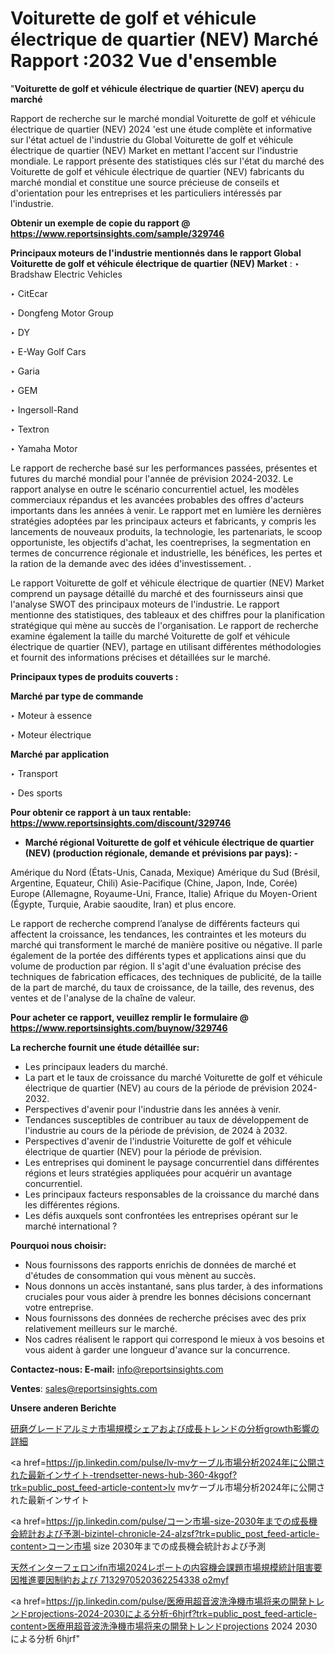 # Voiturette de golf et véhicule électrique de quartier (NEV) Marché Rapport :2032 Vue d'ensemble

"<strong>Voiturette de golf et véhicule électrique de quartier (NEV) aperçu du marché</strong>

Rapport de recherche sur le marché mondial Voiturette de golf et véhicule électrique de quartier (NEV) 2024 'est une étude complète et informative sur l'état actuel de l'industrie du Global Voiturette de golf et véhicule électrique de quartier (NEV) Market en mettant l'accent sur l'industrie mondiale. Le rapport présente des statistiques clés sur l'état du marché des Voiturette de golf et véhicule électrique de quartier (NEV) fabricants du marché mondial et constitue une source précieuse de conseils et d'orientation pour les entreprises et les particuliers intéressés par l'industrie.

<strong>Obtenir un exemple de copie du rapport @ <a href=https://www.reportsinsights.com/sample/329746>https://www.reportsinsights.com/sample/329746</a></strong>

<strong>Principaux moteurs de l'industrie mentionnés dans le rapport Global Voiturette de golf et véhicule électrique de quartier (NEV) Market</strong> :
‣ Bradshaw Electric Vehicles

‣ CitEcar

‣ Dongfeng Motor Group

‣ DY

‣ E-Way Golf Cars

‣ Garia

‣ GEM

‣ Ingersoll-Rand

‣ Textron

‣ Yamaha Motor

Le rapport de recherche basé sur les performances passées, présentes et futures du marché mondial pour l'année de prévision 2024-2032. Le rapport analyse en outre le scénario concurrentiel actuel, les modèles commerciaux répandus et les avancées probables des offres d'acteurs importants dans les années à venir. Le rapport met en lumière les dernières stratégies adoptées par les principaux acteurs et fabricants, y compris les lancements de nouveaux produits, la technologie, les partenariats, le scoop opportuniste, les objectifs d'achat, les coentreprises, la segmentation en termes de concurrence régionale et industrielle, les bénéfices, les pertes et la ration de la demande avec des idées d'investissement. .

Le rapport Voiturette de golf et véhicule électrique de quartier (NEV) Market comprend un paysage détaillé du marché et des fournisseurs ainsi que l'analyse SWOT des principaux moteurs de l'industrie. Le rapport mentionne des statistiques, des tableaux et des chiffres pour la planification stratégique qui mène au succès de l'organisation. Le rapport de recherche examine également la taille du marché Voiturette de golf et véhicule électrique de quartier (NEV), partage en utilisant différentes méthodologies et fournit des informations précises et détaillées sur le marché.

<strong>Principaux types de produits couverts :</strong>

<strong>Marché par type de commande</Strong>

‣ Moteur à essence

‣ Moteur électrique

<strong>Marché par application</Strong>

‣ Transport

‣ Des sports

<strong>Pour obtenir ce rapport à un taux rentable: <a href=https://www.reportsinsights.com/discount/329746>https://www.reportsinsights.com/discount/329746</a></strong>
<ul>
  <li><strong>Marché régional Voiturette de golf et véhicule électrique de quartier (NEV) (production régionale, demande et prévisions par pays): -</strong></li>
</ul>
Amérique du Nord (États-Unis, Canada, Mexique)
Amérique du Sud (Brésil, Argentine, Equateur, Chili)
Asie-Pacifique (Chine, Japon, Inde, Corée)
Europe (Allemagne, Royaume-Uni, France, Italie)
Afrique du Moyen-Orient (Égypte, Turquie, Arabie saoudite, Iran) et plus encore.

Le rapport de recherche comprend l’analyse de différents facteurs qui affectent la croissance, les tendances, les contraintes et les moteurs du marché qui transforment le marché de manière positive ou négative. Il parle également de la portée des différents types et applications ainsi que du volume de production par région. Il s'agit d'une évaluation précise des techniques de fabrication efficaces, des techniques de publicité, de la taille de la part de marché, du taux de croissance, de la taille, des revenus, des ventes et de l'analyse de la chaîne de valeur.

<strong>Pour acheter ce rapport, veuillez remplir le formulaire @   <a href=https://www.reportsinsights.com/buynow/329746>https://www.reportsinsights.com/buynow/329746</a></strong>

<strong>La recherche fournit une étude détaillée sur:</strong>
<ul>
  <li>Les principaux leaders du marché.</li>
  <li>La part et le taux de croissance du marché Voiturette de golf et véhicule électrique de quartier (NEV) au cours de la période de prévision 2024-2032.</li>
  <li>Perspectives d'avenir pour l'industrie dans les années à venir.</li>
  <li>Tendances susceptibles de contribuer au taux de développement de l'industrie au cours de la période de prévision, de 2024 à 2032.</li>
  <li>Perspectives d'avenir de l'industrie Voiturette de golf et véhicule électrique de quartier (NEV) pour la période de prévision.</li>
  <li>Les entreprises qui dominent le paysage concurrentiel dans différentes régions et leurs stratégies appliquées pour acquérir un avantage concurrentiel.</li>
  <li>Les principaux facteurs responsables de la croissance du marché dans les différentes régions.</li>
  <li>Les défis auxquels sont confrontées les entreprises opérant sur le marché international ?</li>
</ul>
<strong>Pourquoi nous choisir:</strong>
<ul>
  <li>Nous fournissons des rapports enrichis de données de marché et d'études de consommation qui vous mènent au succès.</li>
  <li>Nous donnons un accès instantané, sans plus tarder, à des informations cruciales pour vous aider à prendre les bonnes décisions concernant votre entreprise.</li>
  <li>Nous fournissons des données de recherche précises avec des prix relativement meilleurs sur le marché.</li>
  <li>Nos cadres réalisent le rapport qui correspond le mieux à vos besoins et vous aident à garder une longueur d'avance sur la concurrence.</li>
</ul>
<strong>Contactez-nous:
</strong><strong>E-mail:</strong> <a href=mailto:info@reportsinsights.com>info@reportsinsights.com</a>

<strong>Ventes</strong>: <a href=mailto:sales@reportsinsights.com>sales@reportsinsights.com</a>

<strong>Unsere anderen Berichte</strong>

<a href=https://www.linkedin.com/pulse/研磨グレードアルミナ市場規模シェアおよび成長トレンドの分析growth影響の詳細-community-market-research-4hzzf/>研磨グレードアルミナ市場規模シェアおよび成長トレンドの分析growth影響の詳細</a>

<a href=https://jp.linkedin.com/pulse/lv-mvケーブル市場分析2024年に公開された最新インサイト-trendsetter-news-hub-360-4kgof?trk=public_post_feed-article-content>lv mvケーブル市場分析2024年に公開された最新インサイト</a>

<a href=https://jp.linkedin.com/pulse/コーン市場-size-2030年までの成長機会統計および予測-bizintel-chronicle-24-alzsf?trk=public_post_feed-article-content>コーン市場 size 2030年までの成長機会統計および予測</a>

<a href=https://www.linkedin.com/pulse/天然インターフェロンifn市場2024レポートの内容機会課題市場規模統計阻害要因推進要因制約および-7132970520362254338-o2myf/>天然インターフェロンifn市場2024レポートの内容機会課題市場規模統計阻害要因推進要因制約および 7132970520362254338 o2myf</a>

<a href=https://jp.linkedin.com/pulse/医療用超音波洗浄機市場将来の開発トレンドprojections-2024-2030による分析-6hjrf?trk=public_post_feed-article-content>医療用超音波洗浄機市場将来の開発トレンドprojections 2024 2030による分析 6hjrf</a>"
